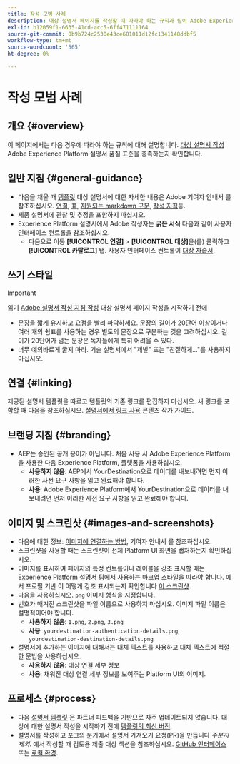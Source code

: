 ```yaml
---
title: 작성 모범 사례
description: 대상 설명서 페이지를 작성할 때 따라야 하는 규칙과 팁이 Adobe Experience Platform 설명서 품질 표준을 충족하는지 알아봅니다.
exl-id: b12059f1-6635-41cd-acc5-6ff471111164
source-git-commit: 0b9b724c2530e43ce681011d12fc1341148ddbf5
workflow-type: tm+mt
source-wordcount: '565'
ht-degree: 0%

---
```


# 작성 모범 사례

## 개요 {#overview}

이 페이지에서는 다음 경우에 따라야 하는 규칙에 대해 설명합니다. [대상 설명서 작성](./documentation-instructions.md) Adobe Experience Platform 설명서 품질 표준을 충족하는지 확인합니다.

## 일반 지침 {#general-guidance}

* 다음을 채울 때 [템플릿](./self-service-template.md) 대상 설명서에 대한 자세한 내용은 Adobe 기여자 안내서 를 참조하십시오. [연결](https://experienceleague.adobe.com/docs/contributor/contributor-guide/writing-essentials/linking.html?lang=en), [표](https://experienceleague.adobe.com/docs/contributor/contributor-guide/writing-essentials/markdown.html?lang=en#tables), [지원되는 markdown 구문](https://experienceleague.adobe.com/docs/contributor/contributor-guide/writing-essentials/markdown.html?lang=en), [작성 지침](https://experienceleague.adobe.com/docs/contributor/contributor-guide/writing-essentials/general-writing-guidance.html?lang=en)등.
* 제품 설명서에 관찰 및 추정을 포함하지 마십시오.
* Experience Platform 설명서에서 Adobe 작성자는 **굵은 서식** 다음과 같이 사용자 인터페이스 컨트롤을 참조하십시오.
   * 다음으로 이동 **[!UICONTROL 연결]** > **[!UICONTROL 대상]**&#x200B;을(를) 클릭하고 **[!UICONTROL 카탈로그]** 탭. 사용자 인터페이스 컨트롤이 [대상 자습서](https://experienceleague.adobe.com/docs/experience-platform/destinations/ui/activate/activate-batch-profile-destinations.html?lang=en#select-destination).

## 쓰기 스타일

>[!IMPORTANT]
>
>읽기 [Adobe 설명서 작성 지침 작성](https://experienceleague.adobe.com/docs/contributor/contributor-guide/writing-essentials/general-writing-guidance.html?lang=en) 대상 설명서 페이지 작성을 시작하기 전에

* 문장을 짧게 유지하고 요점을 빨리 파악하세요. 문장의 길이가 20단어 이상이거나 여러 개의 쉼표를 사용하는 경우 별도의 문장으로 구분하는 것을 고려하십시오. 길이가 20단어가 넘는 문장은 독자들에게 특히 어려울 수 있다.
* 너무 예의바르게 굴지 마라. 기술 설명서에서 &quot;제발&quot; 또는 &quot;친절하게...&quot;를 사용하지 마십시오.

## 연결 {#linking}

제공된 설명서 템플릿을 따르고 템플릿의 기존 링크를 편집하지 마십시오. 새 링크를 포함할 때 다음을 참조하십시오. [설명서에서 링크 사용](https://experienceleague.adobe.com/docs/contributor/contributor-guide/writing-essentials/linking.html?lang=en) 콘텐츠 작가 가이드.

## 브랜딩 지침 {#branding}

* AEP는 승인된 공개 용어가 아닙니다. 처음 사용 시 Adobe Experience Platform을 사용한 다음 Experience Platform, 플랫폼을 사용하십시오.
   * **사용하지 않음**: AEP에서 YourDestination으로 데이터를 내보내려면 먼저 이러한 사전 요구 사항을 읽고 완료해야 합니다.
   * **사용**: Adobe Experience Platform에서 YourDestination으로 데이터를 내보내려면 먼저 이러한 사전 요구 사항을 읽고 완료해야 합니다.

## 이미지 및 스크린샷 {#images-and-screenshots}

* 다음에 대한 정보: [이미지에 연결하는 방법](https://experienceleague.adobe.com/docs/contributor/contributor-guide/writing-essentials/markdown.html?lang=en#images), 기여자 안내서 를 참조하십시오.
* 스크린샷을 사용할 때는 스크린샷이 전체 Platform UI 화면을 캡처하는지 확인하십시오.
* 이미지를 표시하여 페이지의 특정 컨트롤이나 레이블을 강조 표시할 때는 Experience Platform 설명서 팀에서 사용하는 마크업 스타일을 따라야 합니다. 에서 프로필 기반 이 어떻게 강조 표시되는지 확인합니다 [이 스크린샷](/help/destinations/catalog/cloud-storage/amazon-s3.md#export-type-frequency).
* 다음을 사용하십시오. `png` 이미지 형식을 지정합니다.
* 번호가 매겨진 스크린샷을 파일 이름으로 사용하지 마십시오. 이미지 파일 이름은 설명적이어야 합니다.
   * **사용하지 않음**: `1.png`, `2.png`, `3.png`
   * **사용**: `yourdestination-authentication-details.png`, `yourdestination-destination-details.png`
* 설명서에 추가하는 이미지에 대해서는 대체 텍스트를 사용하고 대체 텍스트에 적절한 문법을 사용하십시오.
   * **사용하지 않음**: 대상 연결 세부 정보
   * **사용**: 채워진 대상 연결 세부 정보를 보여주는 Platform UI의 이미지.

## 프로세스 {#process}

* 다음 [설명서 템플릿](./self-service-template.md) 은 파트너 피드백을 기반으로 자주 업데이트되지 않습니다. 대상에 대한 설명서 작성을 시작하기 전에 [템플릿의 최신 버전](/help/destinations/destination-sdk/docs-framework/assets/yourdestination-template.zip).
* 설명서를 작성하고 포크의 분기에서 설명서 가져오기 요청(PR)을 만듭니다 *주분지 제외*. 에서 작성할 때 검토용 제출 대상 섹션을 참조하십시오. [GitHub 인터페이스](./use-github-interface-to-create-documentation.md#submit-review) 또는 [로컬 환경](./work-in-local-environment.md#submit-review).
